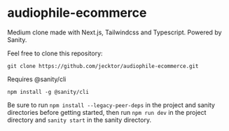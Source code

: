 # audiophile-ecommerce

Medium clone made with Next.js, Tailwindcss and Typescript.
Powered by Sanity.

Feel free to clone this repository:

```
git clone https://github.com/jecktor/audiophile-ecommerce.git
```

Requires @sanity/cli

```
npm install -g @sanity/cli
```

Be sure to run `npm install --legacy-peer-deps` in the project and sanity directories before getting started, then run `npm run dev` in the project directory and `sanity start` in the sanity directory.
